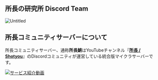 ## 所長の研究所 Discord Team

![Untitled](https://user-images.githubusercontent.com/10093384/217965086-74694b24-d43b-413b-ae33-5df5fb4f5f3f.png)

## 所長コミュニティサーバーについて

所長コミュニティサーバー、通称**所長鯖**はYouTubeチャンネル『**[所長 / Shotyou](https://www.youtube.com/channel/UCKi_4uuhnoRpX_YXLIon3RQ)**』のDiscordコミュニティが運営している統合版マイクラサーバーです。

[![サービス紹介動画](https://user-images.githubusercontent.com/10093384/217965086-74694b24-d43b-413b-ae33-5df5fb4f5f3f.png)](https://www.youtube.com/watch?v=bFgGC7cK_BY&ab_channel=%E6%89%80%E9%95%B7%2FShotyou)
